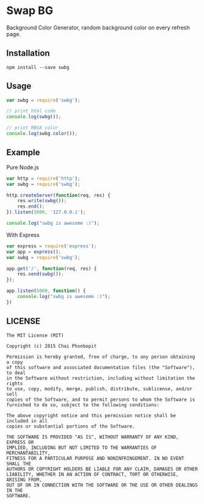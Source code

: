 Swap BG
===

Background Color Generator, random background color on every refresh page.

## Installation

```
npm install --save swbg
```

## Usage

```javascript
var swbg = require('swbg');

// print html code
console.log(swbg());

// print RBGA color
console.log(swbg.color());
```

## Example

Pure Node.js

```javascript
var http = require('http');
var swbg = require('swbg');

http.createServer(function(req, res) {
	res.write(swbg());
	res.end();
}).listen(5000, '127.0.0.1');

console.log("swbg is awesome :)");
```

With Express

```javascript
var express = require('express');
var app = express();
var swbg = require('swbg');

app.get('/', function(req, res) {
	res.send(swbg());
});

app.listen(5000, function() {
	console.log("swbg is awesome :)");
})
```

## LICENSE

	The MIT License (MIT)

	Copyright (c) 2015 Chai Phonbopit

	Permission is hereby granted, free of charge, to any person obtaining a copy
	of this software and associated documentation files (the "Software"), to deal
	in the Software without restriction, including without limitation the rights
	to use, copy, modify, merge, publish, distribute, sublicense, and/or sell
	copies of the Software, and to permit persons to whom the Software is
	furnished to do so, subject to the following conditions:

	The above copyright notice and this permission notice shall be included in all
	copies or substantial portions of the Software.

	THE SOFTWARE IS PROVIDED "AS IS", WITHOUT WARRANTY OF ANY KIND, EXPRESS OR
	IMPLIED, INCLUDING BUT NOT LIMITED TO THE WARRANTIES OF MERCHANTABILITY,
	FITNESS FOR A PARTICULAR PURPOSE AND NONINFRINGEMENT. IN NO EVENT SHALL THE
	AUTHORS OR COPYRIGHT HOLDERS BE LIABLE FOR ANY CLAIM, DAMAGES OR OTHER
	LIABILITY, WHETHER IN AN ACTION OF CONTRACT, TORT OR OTHERWISE, ARISING FROM,
	OUT OF OR IN CONNECTION WITH THE SOFTWARE OR THE USE OR OTHER DEALINGS IN THE
	SOFTWARE.


